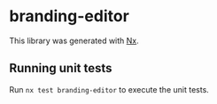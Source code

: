 # branding-editor

This library was generated with [Nx](https://nx.dev).

## Running unit tests

Run `nx test branding-editor` to execute the unit tests.
